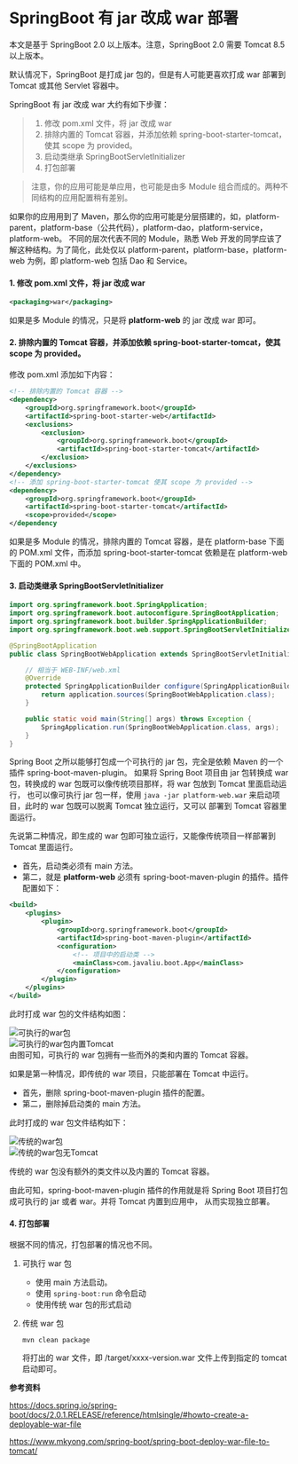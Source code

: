 # SpringBoot 有 jar 改成 war 部署

本文是基于 SpringBoot 2.0 以上版本。注意，SpringBoot 2.0 需要 Tomcat 8.5 以上版本。

默认情况下，SpringBoot 是打成 jar 包的，但是有人可能更喜欢打成 war 部署到 Tomcat 或其他 Servlet 容器中。

SpringBoot 有 jar 改成 war 大约有如下步骤：

> 1. 修改 pom.xml 文件，将 jar 改成 war
> 2. 排除内置的 Tomcat 容器，并添加依赖 spring-boot-starter-tomcat，使其 scope 为 provided。
> 3. 启动类继承 SpringBootServletInitializer
> 4. 打包部署   


> 注意，你的应用可能是单应用，也可能是由多 Module 组合而成的。两种不同结构的应用配置稍有差别。


如果你的应用用到了 Maven，那么你的应用可能是分层搭建的，如，platform-parent，platform-base（公共代码），platform-dao，platform-service，platform-web。
不同的层次代表不同的 Module，熟悉 Web 开发的同学应该了解这种结构。为了简化，此处仅以 platform-parent，platform-base，platform-web 为例，即 platform-web 包括 Dao 和 Service。

#### 1. 修改 pom.xml 文件，将 jar 改成 war

```xml
<packaging>war</packaging>
```

如果是多 Module 的情况，只是将 **platform-web** 的 jar 改成 war 即可。

#### 2. 排除内置的 Tomcat 容器，并添加依赖 spring-boot-starter-tomcat，使其 scope 为 provided。

修改 pom.xml 添加如下内容：

```xml
<!-- 排除内置的 Tomcat 容器 -->
<dependency>
	<groupId>org.springframework.boot</groupId>
	<artifactId>spring-boot-starter-web</artifactId>
	<exclusions>
		<exclusion>
			<groupId>org.springframework.boot</groupId>
			<artifactId>spring-boot-starter-tomcat</artifactId>
		</exclusion>
	</exclusions>
</dependency>
<!-- 添加 spring-boot-starter-tomcat 使其 scope 为 provided -->
<dependency>
	<groupId>org.springframework.boot</groupId>
	<artifactId>spring-boot-starter-tomcat</artifactId>
	<scope>provided</scope>
</dependency
```

如果是多 Module 的情况，排除内置的 Tomcat 容器，是在 platform-base 下面的 POM.xml 文件，而添加 spring-boot-starter-tomcat 
依赖是在 platform-web 下面的 POM.xml 中。

#### 3. 启动类继承 SpringBootServletInitializer

```java
import org.springframework.boot.SpringApplication;
import org.springframework.boot.autoconfigure.SpringBootApplication;
import org.springframework.boot.builder.SpringApplicationBuilder;
import org.springframework.boot.web.support.SpringBootServletInitializer;

@SpringBootApplication
public class SpringBootWebApplication extends SpringBootServletInitializer {

	// 相当于 WEB-INF/web.xml
    @Override
    protected SpringApplicationBuilder configure(SpringApplicationBuilder application){         
		return application.sources(SpringBootWebApplication.class);
    }

    public static void main(String[] args) throws Exception {
        SpringApplication.run(SpringBootWebApplication.class, args);
    }
}
```

Spring Boot 之所以能够打包成一个可执行的 jar 包，完全是依赖 Maven 的一个插件 spring-boot-maven-plugin。
如果将 Spring Boot 项目由 jar 包转换成 war包，转换成的 war 包既可以像传统项目那样，将 war 包放到 Tomcat 里面启动运行，
也可以像可执行 jar 包一样，使用 `java -jar platform-web.war` 来启动项目，此时的 war 包既可以脱离 Tomcat 独立运行，又可以
部署到 Tomcat 容器里面运行。  

先说第二种情况，即生成的 war 包即可独立运行，又能像传统项目一样部署到 Tomcat 里面运行。  
* 首先，启动类必须有 main 方法。
* 第二，就是 **platform-web** 必须有 spring-boot-maven-plugin 的插件。插件配置如下：

```xml
<build>
	<plugins>
		<plugin>
			<groupId>org.springframework.boot</groupId>
			<artifactId>spring-boot-maven-plugin</artifactId>
			<configuration>
				<!-- 项目中的启动类 -->
				<mainClass>com.javaliu.boot.App</mainClass>
			</configuration>
		</plugin>
	</plugins>
</build>
```

此时打成 war 包的文件结构如图：

![可执行的war包](./images/execute-war.png)  
![可执行的war包内置Tomcat](./images/execute-war-embed-tomcat.png)  
由图可知，可执行的 war 包拥有一些而外的类和内置的 Tomcat 容器。

如果是第一种情况，即传统的 war 项目，只能部署在 Tomcat 中运行。   
* 首先，删除 spring-boot-maven-plugin 插件的配置。
* 第二，删除掉启动类的 main 方法。

此时打成的 war 包文件结构如下：

![传统的war包](./images/traditional-war.png)  
![传统的war包无Tomcat](./images/traditional-war-no-tomcat.png)  

传统的 war 包没有额外的类文件以及内置的 Tomcat 容器。

由此可知，spring-boot-maven-plugin 插件的作用就是将 Spring Boot 项目打包成可执行的 jar 或者 war。并将 Tomcat 内置到应用中，
从而实现独立部署。

#### 4. 打包部署

根据不同的情况，打包部署的情况也不同。

1. 可执行 war 包
	
	* 使用 main 方法启动。
	* 使用 `spring-boot:run` 命令启动
	* 使用传统 war 包的形式启动

2. 传统 war 包

   ```shell
   mvn clean package
   ```

   将打出的 war 文件，即 /target/xxxx-version.war 文件上传到指定的 tomcat 启动即可。



**参考资料**

https://docs.spring.io/spring-boot/docs/2.0.1.RELEASE/reference/htmlsingle/#howto-create-a-deployable-war-file

https://www.mkyong.com/spring-boot/spring-boot-deploy-war-file-to-tomcat/











































